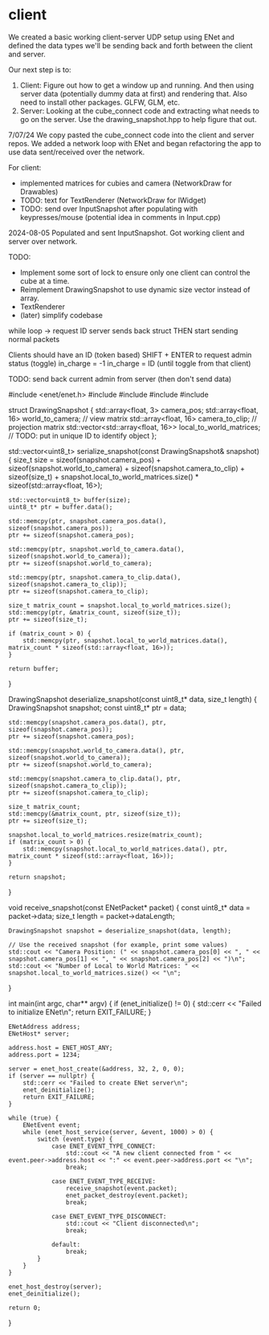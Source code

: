 # client

We created a basic working client-server UDP setup using ENet and defined the 
data types we'll be sending back and forth between the client and server.

Our next step is to:
1. Client: Figure out how to get a window up and running. And then using server
           data (potentially dummy data at first) and rendering that. Also
           need to install other packages. GLFW, GLM, etc.
2. Server: Looking at the cube_connect code and extracting what needs to go on
           the server. Use the drawing_snapshot.hpp to help figure that out.


7/07/24
We copy pasted the cube_connect code into the client and server repos. We added
a network loop with ENet and began refactoring the app to use data sent/received
over the network.

For client:
* implemented matrices for cubies and camera (NetworkDraw for Drawables)
* TODO: text for TextRenderer (NetworkDraw for IWidget)
* TODO: send over InputSnapshot after populating with keypresses/mouse (potential idea
  in comments in Input.cpp)

2024-08-05
Populated and sent InputSnapshot. Got working client and server over network.

TODO:
* Implement some sort of lock to ensure only one client can control the cube at a time.
* Reimplement DrawingSnapshot to use dynamic size vector instead of array.
* TextRenderer
* (later) simplify codebase

while loop -> request ID
server sends back struct
THEN start sending normal packets

Clients should have an ID (token based)
SHIFT + ENTER to request admin status (toggle)
in_charge = -1
in_charge = ID (until toggle from that client)

TODO: send back current admin from server (then don't send data)




#include <enet/enet.h>
#include <iostream>
#include <vector>
#include <array>
#include <cstring>

struct DrawingSnapshot {
    std::array<float, 3> camera_pos;
    std::array<float, 16> world_to_camera; // view matrix
    std::array<float, 16> camera_to_clip;  // projection matrix
    std::vector<std::array<float, 16>> local_to_world_matrices; // TODO: put in unique ID to identify object
};

std::vector<uint8_t> serialize_snapshot(const DrawingSnapshot& snapshot) {
    size_t size = sizeof(snapshot.camera_pos) + sizeof(snapshot.world_to_camera) + sizeof(snapshot.camera_to_clip) +
                  sizeof(size_t) + snapshot.local_to_world_matrices.size() * sizeof(std::array<float, 16>);

    std::vector<uint8_t> buffer(size);
    uint8_t* ptr = buffer.data();

    std::memcpy(ptr, snapshot.camera_pos.data(), sizeof(snapshot.camera_pos));
    ptr += sizeof(snapshot.camera_pos);

    std::memcpy(ptr, snapshot.world_to_camera.data(), sizeof(snapshot.world_to_camera));
    ptr += sizeof(snapshot.world_to_camera);

    std::memcpy(ptr, snapshot.camera_to_clip.data(), sizeof(snapshot.camera_to_clip));
    ptr += sizeof(snapshot.camera_to_clip);

    size_t matrix_count = snapshot.local_to_world_matrices.size();
    std::memcpy(ptr, &matrix_count, sizeof(size_t));
    ptr += sizeof(size_t);

    if (matrix_count > 0) {
        std::memcpy(ptr, snapshot.local_to_world_matrices.data(), matrix_count * sizeof(std::array<float, 16>));
    }

    return buffer;
}

DrawingSnapshot deserialize_snapshot(const uint8_t* data, size_t length) {
    DrawingSnapshot snapshot;
    const uint8_t* ptr = data;

    std::memcpy(snapshot.camera_pos.data(), ptr, sizeof(snapshot.camera_pos));
    ptr += sizeof(snapshot.camera_pos);

    std::memcpy(snapshot.world_to_camera.data(), ptr, sizeof(snapshot.world_to_camera));
    ptr += sizeof(snapshot.world_to_camera);

    std::memcpy(snapshot.camera_to_clip.data(), ptr, sizeof(snapshot.camera_to_clip));
    ptr += sizeof(snapshot.camera_to_clip);

    size_t matrix_count;
    std::memcpy(&matrix_count, ptr, sizeof(size_t));
    ptr += sizeof(size_t);

    snapshot.local_to_world_matrices.resize(matrix_count);
    if (matrix_count > 0) {
        std::memcpy(snapshot.local_to_world_matrices.data(), ptr, matrix_count * sizeof(std::array<float, 16>));
    }

    return snapshot;
}

void receive_snapshot(const ENetPacket* packet) {
    const uint8_t* data = packet->data;
    size_t length = packet->dataLength;

    DrawingSnapshot snapshot = deserialize_snapshot(data, length);

    // Use the received snapshot (for example, print some values)
    std::cout << "Camera Position: (" << snapshot.camera_pos[0] << ", " << snapshot.camera_pos[1] << ", " << snapshot.camera_pos[2] << ")\n";
    std::cout << "Number of Local to World Matrices: " << snapshot.local_to_world_matrices.size() << "\n";
}

int main(int argc, char** argv) {
    if (enet_initialize() != 0) {
        std::cerr << "Failed to initialize ENet\n";
        return EXIT_FAILURE;
    }

    ENetAddress address;
    ENetHost* server;

    address.host = ENET_HOST_ANY;
    address.port = 1234;

    server = enet_host_create(&address, 32, 2, 0, 0);
    if (server == nullptr) {
        std::cerr << "Failed to create ENet server\n";
        enet_deinitialize();
        return EXIT_FAILURE;
    }

    while (true) {
        ENetEvent event;
        while (enet_host_service(server, &event, 1000) > 0) {
            switch (event.type) {
                case ENET_EVENT_TYPE_CONNECT:
                    std::cout << "A new client connected from " << event.peer->address.host << ":" << event.peer->address.port << "\n";
                    break;

                case ENET_EVENT_TYPE_RECEIVE:
                    receive_snapshot(event.packet);
                    enet_packet_destroy(event.packet);
                    break;

                case ENET_EVENT_TYPE_DISCONNECT:
                    std::cout << "Client disconnected\n";
                    break;

                default:
                    break;
            }
        }
    }

    enet_host_destroy(server);
    enet_deinitialize();

    return 0;
}


